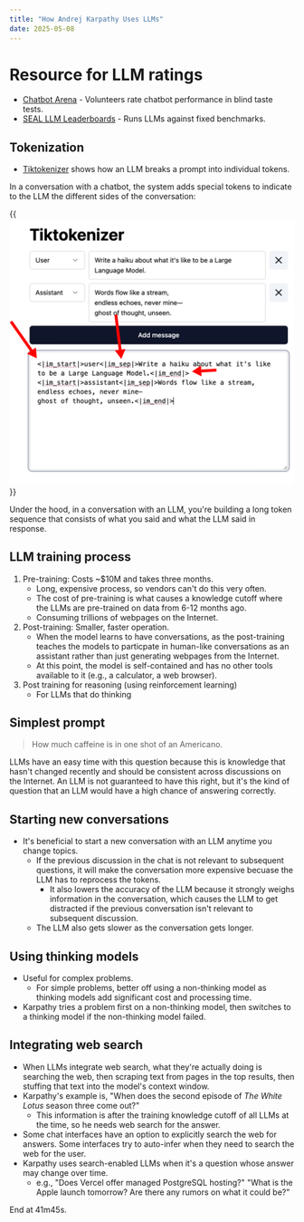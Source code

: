 ```yaml
---
title: "How Andrej Karpathy Uses LLMs"
date: 2025-05-08
---
```


# Resource for LLM ratings

- [Chatbot Arena](https://openlm.ai/chatbot-arena/) - Volunteers rate chatbot performance in blind taste tests.
- [SEAL LLM Leaderboards](https://scale.com/leaderboard) - Runs LLMs against fixed benchmarks.

## Tokenization

- [Tiktokenizer](https://tiktokenizer.vercel.app/) shows how an LLM breaks a prompt into individual tokens.

In a conversation with a chatbot, the system adds special tokens to indicate to the LLM the different sides of the conversation:

{{<img src="separators.webp" has-border="true">}}

Under the hood, in a conversation with an LLM, you're building a long token sequence that consists of what you said and what the LLM said in response.

## LLM training process

1. Pre-training: Costs \~$10M and takes three months.
   - Long, expensive process, so vendors can't do this very often.
   - The cost of pre-training is what causes a knowledge cutoff where the LLMs are pre-trained on data from 6-12 months ago.
   - Consuming trillions of webpages on the Internet.
1. Post-training: Smaller, faster operation.
   - When the model learns to have conversations, as the post-training teaches the models to particpate in human-like conversations as an assistant rather than just generating webpages from the Internet.
   - At this point, the model is self-contained and has no other tools available to it (e.g., a calculator, a web browser).
1. Post training for reasoning (using reinforcement learning)
   - For LLMs that do thinking

## Simplest prompt

> How much caffeine is in one shot of an Americano.

LLMs have an easy time with this question because this is knowledge that hasn't changed recently and should be consistent across discussions on the Internet. An LLM is not guaranteed to have this right, but it's the kind of question that an LLM would have a high chance of answering correctly.

## Starting new conversations

- It's beneficial to start a new conversation with an LLM anytime you change topics.
  - If the previous discussion in the chat is not relevant to subsequent questions, it will make the conversation more expensive becuase the LLM has to reprocess the tokens.
    - It also lowers the accuracy of the LLM because it strongly weighs information in the conversation, which causes the LLM to get distracted if the previous conversation isn't relevant to subsequent discussion.
  - The LLM also gets slower as the conversation gets longer.

## Using thinking models

- Useful for complex problems.
  - For simple problems, better off using a non-thinking model as thinking models add significant cost and processing time.
- Karpathy tries a problem first on a non-thinking model, then switches to a thinking model if the non-thinking model failed.

## Integrating web search

- When LLMs integrate web search, what they're actually doing is searching the web, then scraping text from pages in the top results, then stuffing that text into the model's context window.
- Karpathy's example is, "When does the second episode of _The White Lotus_ season three come out?"
  - This information is after the training knowledge cutoff of all LLMs at the time, so he needs web search for the answer.
- Some chat interfaces have an option to explicitly search the web for answers. Some interfaces try to auto-infer when they need to search the web for the user.
- Karpathy uses search-enabled LLMs when it's a question whose answer may change over time.
  - e.g., "Does Vercel offer managed PostgreSQL hosting?" "What is the Apple launch tomorrow? Are there any rumors on what it could be?"

End at 41m45s.
